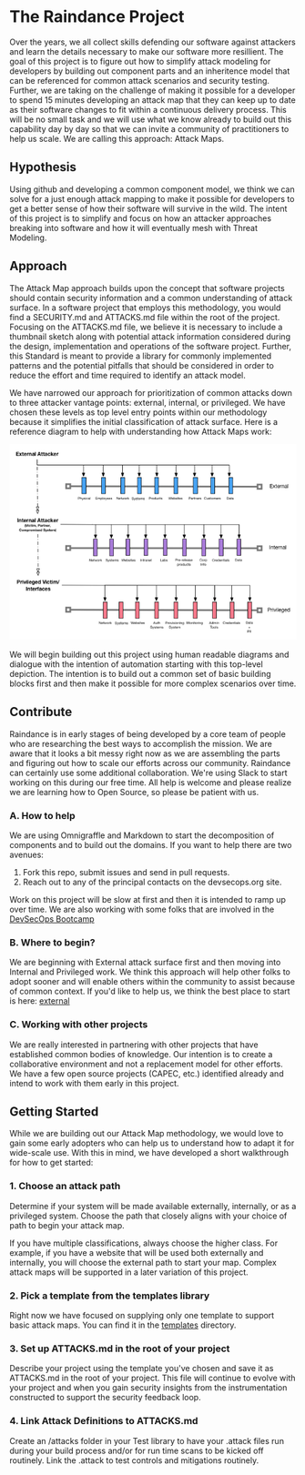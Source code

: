 # The Raindance Project

Over the years, we all collect skills defending our software against attackers and learn the details necessary to make our software more resillient.  The goal of this project is to figure out how to simplify attack modeling for developers by building out component parts and an inheritence model that can be referenced for common attack scenarios and security testing.  Further, we are taking on the challenge of making it possible for a developer to spend 15 minutes developing an attack map that they can keep up to date as their software changes to fit within a continuous delivery process. This will be no small task and we will use what we know already to build out this capability day by day so that we can invite a community of practitioners to help us scale.  We are calling this approach: Attack Maps.

## Hypothesis

Using github and developing a common component model, we think we can solve for a just enough attack mapping to make it possible for developers to get a better sense of how their software will survive in the wild.  The intent of this project is to simplify and focus on how an attacker approaches breaking into software and how it will eventually mesh with Threat Modeling.  

## Approach

The Attack Map approach builds upon the concept that software projects should contain security information and a common understanding of attack surface.  In a software project that employs this methodology, you would find a SECURITY.md and ATTACKS.md file within the root of the project.  Focusing on the ATTACKS.md file, we believe it is necessary to include a thumbnail sketch along with potential attack information considered during the design, implementation and operations of the software project.  Further, this Standard is meant to provide a library for commonly implemented patterns and the potential pitfalls that should be considered in order to reduce the effort and time required to identify an attack model.

We have narrowed our approach for prioritization of common attacks down to three attacker vantage points: external, internal, or privileged.  We have chosen these levels as top level entry points within our methodology because it simplifies the initial classification of attack surface.  Here is a reference diagram to help with understanding how Attack Maps work:

![Top-Level Attack Map](_images/attack-maps.png)

We will begin building out this project using human readable diagrams and dialogue with the intention of automation starting with this top-level depiction.  The intention is to build out a common set of basic building blocks first and then make it possible for more complex scenarios over time.

## Contribute
Raindance is in early stages of being developed by a core team of people who are researching the best ways to accomplish the mission.  We are aware that it looks a bit messy right now as we are assembling the parts and figuring out how to scale our efforts across our community. Raindance can certainly use some additional collaboration.  We're using Slack to start working on this during our free time.  All help is welcome and please realize we are learning how to Open Source, so please be patient with us.

### A. How to help
We are using Omnigraffle and Markdown to start the decomposition of components and to build out the domains. If you want to help there are two avenues:

1. Fork this repo, submit issues and send in pull requests.
2. Reach out to any of the principal contacts on the devsecops.org site.

Work on this project will be slow at first and then it is intended to ramp up over time.  We are also working with some folks that are involved in the [DevSecOps Bootcamp](https://github.com/devsecops/bootcamp)

### B. Where to begin?
We are beginning with External attack surface first and then moving into Internal and Privileged work.  We think this approach will help other folks to adopt sooner and will enable others within the community to assist because of common context.  If you'd like to help us, we think the best place to start is here: [external](external/README.md)

### C. Working with other projects
We are really interested in partnering with other projects that have established common bodies of knowledge.  Our intention is to create a collaborative environment and not a replacement model for other efforts. We have a few open source projects (CAPEC, etc.) identified already and intend to work with them early in this project.


## Getting Started
While we are building out our Attack Map methodology, we would love to gain some early adopters who can help us to understand how to adapt it for wide-scale use.  With this in mind, we have developed a short walkthrough for how to get started:

### 1. Choose an attack path

Determine if your system will be made available externally, internally, or as a privileged system.  Choose the path that closely aligns with your choice of path to begin your attack map.

If you have multiple classifications, always choose the higher class.  For example, if you have a website that will be used both externally and internally, you will choose the external path to start your map.  Complex attack maps will be supported in a later variation of this project.

### 2. Pick a template from the templates library

Right now we have focused on supplying only one template to support basic attack maps.  You can find it in the [templates](templates) directory.

### 3. Set up ATTACKS.md in the root of your project

Describe your project using the template you've chosen and save it as ATTACKS.md in the root of your project.  This file will continue to evolve with your project and when you gain security insights from the instrumentation constructed to support the security feedback loop.

### 4. Link Attack Definitions to ATTACKS.md

Create an /attacks folder in your Test library to have your .attack files run during your build process and/or for run time scans to be kicked off routinely.  Link the .attack to test controls and mitigations routinely.



